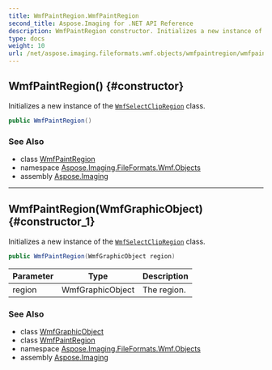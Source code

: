 ```yaml
---
title: WmfPaintRegion.WmfPaintRegion
second_title: Aspose.Imaging for .NET API Reference
description: WmfPaintRegion constructor. Initializes a new instance of the WmfSelectClipRegion class
type: docs
weight: 10
url: /net/aspose.imaging.fileformats.wmf.objects/wmfpaintregion/wmfpaintregion/
---
```

## WmfPaintRegion() {#constructor}

Initializes a new instance of the [`WmfSelectClipRegion`](../../wmfselectclipregion/) class.

```csharp
public WmfPaintRegion()
```

### See Also

* class [WmfPaintRegion](../)
* namespace [Aspose.Imaging.FileFormats.Wmf.Objects](../../wmfpaintregion/)
* assembly [Aspose.Imaging](../../../)

---

## WmfPaintRegion(WmfGraphicObject) {#constructor_1}

Initializes a new instance of the [`WmfSelectClipRegion`](../../wmfselectclipregion/) class.

```csharp
public WmfPaintRegion(WmfGraphicObject region)
```

| Parameter | Type | Description |
| --- | --- | --- |
| region | WmfGraphicObject | The region. |

### See Also

* class [WmfGraphicObject](../../wmfgraphicobject/)
* class [WmfPaintRegion](../)
* namespace [Aspose.Imaging.FileFormats.Wmf.Objects](../../wmfpaintregion/)
* assembly [Aspose.Imaging](../../../)


